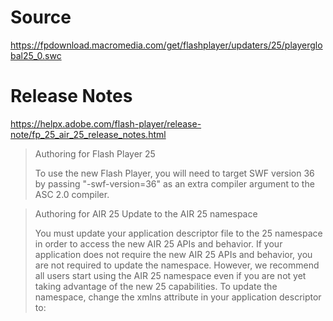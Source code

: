 Source
======

https://fpdownload.macromedia.com/get/flashplayer/updaters/25/playerglobal25_0.swc

Release Notes
=============

https://helpx.adobe.com/flash-player/release-note/fp_25_air_25_release_notes.html

> Authoring for Flash Player 25
>
> To use the new Flash Player, you will need to target SWF version 36 by passing "-swf-version=36" as an extra compiler argument to the ASC 2.0 compiler.

> Authoring for AIR 25 Update to the AIR 25 namespace
>
> You must update your application descriptor file to the 25 namespace in order to access the new AIR 25 APIs and behavior. If your application does not require the new AIR 25 APIs and behavior, you are not required to update the namespace. However, we recommend all users start using the AIR 25 namespace even if you are not yet taking advantage of the new 25 capabilities. To update the namespace, change the xmlns attribute in your application descriptor to: <application xmlns="http://ns.adobe.com/air/application/25.0">
